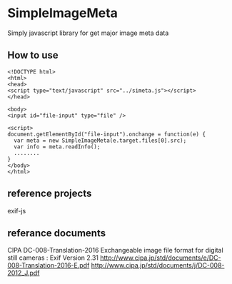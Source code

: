 # SimpleImageMeta
Simply javascript library for get major image meta data 

## How to use
```
<!DOCTYPE html>
<html>
<head>
<script type="text/javascript" src="../simeta.js"></script>
</head>

<body>
<input id="file-input" type="file" />

<script>
document.getElementById("file-input").onchange = function(e) {
  var meta = new SimpleImageMeta(e.target.files[0].src);
  var info = meta.readInfo();
  ........
}
</body>
</html>
```

## reference projects
exif-js

## referance documents 
CIPA DC-008-Translation-2016 Exchangeable image file format for digital still cameras : Exif Version 2.31
http://www.cipa.jp/std/documents/e/DC-008-Translation-2016-E.pdf
http://www.cipa.jp/std/documents/j/DC-008-2012_J.pdf
